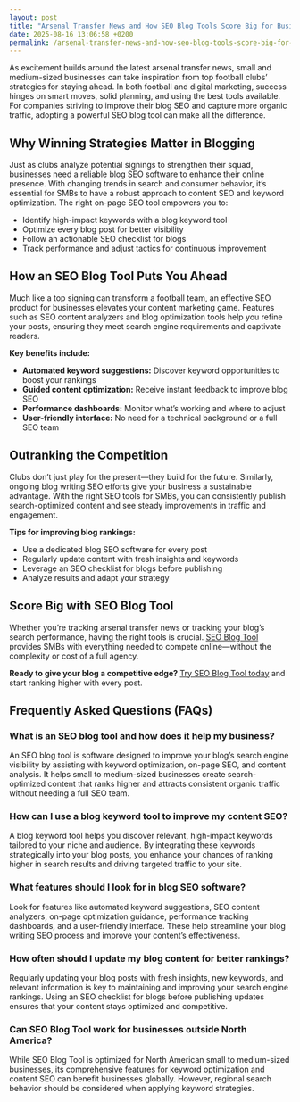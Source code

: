 ```yaml
---
layout: post
title: "Arsenal Transfer News and How SEO Blog Tools Score Big for Business Blogs"
date: 2025-08-16 13:06:58 +0200
permalink: /arsenal-transfer-news-and-how-seo-blog-tools-score-big-for-business-blogs/
---
```

As excitement builds around the latest arsenal transfer news, small and medium-sized businesses can take inspiration from top football clubs’ strategies for staying ahead. In both football and digital marketing, success hinges on smart moves, solid planning, and using the best tools available. For companies striving to improve their blog SEO and capture more organic traffic, adopting a powerful SEO blog tool can make all the difference.

## Why Winning Strategies Matter in Blogging

Just as clubs analyze potential signings to strengthen their squad, businesses need a reliable blog SEO software to enhance their online presence. With changing trends in search and consumer behavior, it’s essential for SMBs to have a robust approach to content SEO and keyword optimization. The right on-page SEO tool empowers you to:

- Identify high-impact keywords with a blog keyword tool  
- Optimize every blog post for better visibility  
- Follow an actionable SEO checklist for blogs  
- Track performance and adjust tactics for continuous improvement  

## How an SEO Blog Tool Puts You Ahead

Much like a top signing can transform a football team, an effective SEO product for businesses elevates your content marketing game. Features such as SEO content analyzers and blog optimization tools help you refine your posts, ensuring they meet search engine requirements and captivate readers.

**Key benefits include:**

- **Automated keyword suggestions:** Discover keyword opportunities to boost your rankings  
- **Guided content optimization:** Receive instant feedback to improve blog SEO  
- **Performance dashboards:** Monitor what’s working and where to adjust  
- **User-friendly interface:** No need for a technical background or a full SEO team  

## Outranking the Competition

Clubs don’t just play for the present—they build for the future. Similarly, ongoing blog writing SEO efforts give your business a sustainable advantage. With the right SEO tools for SMBs, you can consistently publish search-optimized content and see steady improvements in traffic and engagement.

**Tips for improving blog rankings:**

- Use a dedicated blog SEO software for every post  
- Regularly update content with fresh insights and keywords  
- Leverage an SEO checklist for blogs before publishing  
- Analyze results and adapt your strategy  

## Score Big with SEO Blog Tool

Whether you’re tracking arsenal transfer news or tracking your blog’s search performance, having the right tools is crucial. [SEO Blog Tool](https://seoblogtool.com/) provides SMBs with everything needed to compete online—without the complexity or cost of a full agency.

**Ready to give your blog a competitive edge?** [Try SEO Blog Tool today](https://seoblogtool.com/) and start ranking higher with every post.

## Frequently Asked Questions (FAQs)

### What is an SEO blog tool and how does it help my business?

An SEO blog tool is software designed to improve your blog’s search engine visibility by assisting with keyword optimization, on-page SEO, and content analysis. It helps small to medium-sized businesses create search-optimized content that ranks higher and attracts consistent organic traffic without needing a full SEO team.

### How can I use a blog keyword tool to improve my content SEO?

A blog keyword tool helps you discover relevant, high-impact keywords tailored to your niche and audience. By integrating these keywords strategically into your blog posts, you enhance your chances of ranking higher in search results and driving targeted traffic to your site.

### What features should I look for in blog SEO software?

Look for features like automated keyword suggestions, SEO content analyzers, on-page optimization guidance, performance tracking dashboards, and a user-friendly interface. These help streamline your blog writing SEO process and improve your content’s effectiveness.

### How often should I update my blog content for better rankings?

Regularly updating your blog posts with fresh insights, new keywords, and relevant information is key to maintaining and improving your search engine rankings. Using an SEO checklist for blogs before publishing updates ensures that your content stays optimized and competitive.

### Can SEO Blog Tool work for businesses outside North America?

While SEO Blog Tool is optimized for North American small to medium-sized businesses, its comprehensive features for keyword optimization and content SEO can benefit businesses globally. However, regional search behavior should be considered when applying keyword strategies.

<script type="application/ld+json">
{
  "@context": "https://schema.org",
  "@type": "BlogPosting",
  "headline": "Arsenal Transfer News and How SEO Blog Tools Score Big for Business Blogs",
  "description": "Explore how SEO Blog Tool helps small and medium-sized businesses improve blog SEO, keyword optimization, and on-page SEO to drive organic traffic and outrank competitors.",
  "author": {
    "@type": "Person",
    "name": "SEO Blog Tool"
  },
  "publisher": {
    "@type": "Person",
    "name": "SEO Blog Tool"
  },
  "mainEntityOfPage": {
    "@type": "WebPage",
    "@id": "https://seoblogtool.com/blog/arsenal-transfer-news-seo-blog-tools"
  },
  "url": "https://seoblogtool.com/blog/arsenal-transfer-news-seo-blog-tools",
  "datePublished": "2024-06-01",
  "dateModified": "2024-06-01",
  "inLanguage": "en-US",
  "keywords": "SEO blog tool, blog SEO software, keyword optimization, content SEO, on-page SEO tool, blog writing SEO, blog keyword tool, SEO tools for SMBs, SEO checklist for blogs, SEO content analyzer, blog optimization tool, SEO product for businesses, improve blog rankings",
  "articleSection": "SEO blog tools"
}
</script>

<script type="application/ld+json">
{
  "@context": "https://schema.org",
  "@type": "FAQPage",
  "mainEntity": [
    {
      "@type": "Question",
      "name": "What is an SEO blog tool and how does it help my business?",
      "acceptedAnswer": {
        "@type": "Answer",
        "text": "An SEO blog tool is software designed to improve your blog’s search engine visibility by assisting with keyword optimization, on-page SEO, and content analysis. It helps small to medium-sized businesses create search-optimized content that ranks higher and attracts consistent organic traffic without needing a full SEO team."
      }
    },
    {
      "@type": "Question",
      "name": "How can I use a blog keyword tool to improve my content SEO?",
      "acceptedAnswer": {
        "@type": "Answer",
        "text": "A blog keyword tool helps you discover relevant, high-impact keywords tailored to your niche and audience. By integrating these keywords strategically into your blog posts, you enhance your chances of ranking higher in search results and driving targeted traffic to your site."
      }
    },
    {
      "@type": "Question",
      "name": "What features should I look for in blog SEO software?",
      "acceptedAnswer": {
        "@type": "Answer",
        "text": "Look for features like automated keyword suggestions, SEO content analyzers, on-page optimization guidance, performance tracking dashboards, and a user-friendly interface. These help streamline your blog writing SEO process and improve your content’s effectiveness."
      }
    },
    {
      "@type": "Question",
      "name": "How often should I update my blog content for better rankings?",
      "acceptedAnswer": {
        "@type": "Answer",
        "text": "Regularly updating your blog posts with fresh insights, new keywords, and relevant information is key to maintaining and improving your search engine rankings. Using an SEO checklist for blogs before publishing updates ensures that your content stays optimized and competitive."
      }
    },
    {
      "@type": "Question",
      "name": "Can SEO Blog Tool work for businesses outside North America?",
      "acceptedAnswer": {
        "@type": "Answer",
        "text": "While SEO Blog Tool is optimized for North American small to medium-sized businesses, its comprehensive features for keyword optimization and content SEO can benefit businesses globally. However, regional search behavior should be considered when applying keyword strategies."
      }
    }
  ]
}
</script>
